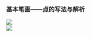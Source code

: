 ﻿---
layout: post
tags: [语文临池]
author: lqq
---

### 基本笔画——点的写法与解析


![](https://xintd.github.io/lqq/imgage/lqq/img_6.png)  
![](https://xintd.github.io/lqq/imgage/lqq/img_7.png)  